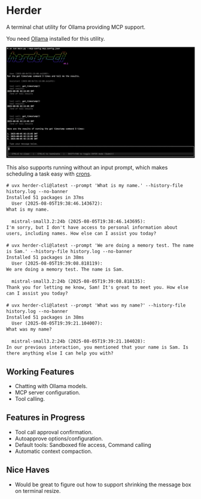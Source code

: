 # Herder
A terminal chat utility for Ollama providing MCP support.

You need [Ollama](https://ollama.com/) installed for this utility.

![Screenshot](screenshot.png)

This also supports running without an input prompt, which makes scheduling a task easy with [crons](https://en.wikipedia.org/wiki/Cron).
```console
# uvx herder-cli@latest --prompt 'What is my name.' --history-file history.log --no-banner
Installed 51 packages in 37ms
  User (2025-08-05T19:38:46.143672):
What is my name.

  mistral-small3.2:24b (2025-08-05T19:38:46.143695):
I'm sorry, but I don't have access to personal information about users, including names. How else can I assist you today?

# uvx herder-cli@latest --prompt 'We are doing a memory test. The name is Sam.' --history-file history.log --no-banner
Installed 51 packages in 38ms
  User (2025-08-05T19:39:08.818119):
We are doing a memory test. The name is Sam.

  mistral-small3.2:24b (2025-08-05T19:39:08.818135):
Thank you for letting me know, Sam! It's great to meet you. How else can I assist you today?

# uvx herder-cli@latest --prompt 'What was my name?' --history-file history.log --no-banner
Installed 51 packages in 38ms
  User (2025-08-05T19:39:21.104007):
What was my name?

  mistral-small3.2:24b (2025-08-05T19:39:21.104028):
In our previous interaction, you mentioned that your name is Sam. Is there anything else I can help you with?
```

## Working Features
- Chatting with Ollama models.
- MCP server configuration.
- Tool calling.

## Features in Progress
- Tool call approval confirmation.
- Autoapprove options/configuration.
- Default tools: Sandboxed file access, Command calling
- Automatic context compaction.

## Nice Haves
- Would be great to figure out how to support shrinking the message box on terminal resize.
